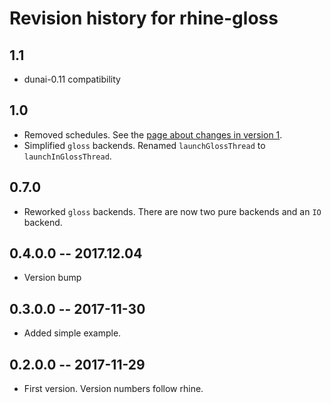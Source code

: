 # Revision history for rhine-gloss

## 1.1

* dunai-0.11 compatibility

## 1.0

* Removed schedules. See the [page about changes in version 1](/version1.md).
* Simplified `gloss` backends. Renamed `launchGlossThread` to `launchInGlossThread`.

## 0.7.0

* Reworked `gloss` backends.
  There are now two pure backends and an `IO` backend.

## 0.4.0.0 -- 2017.12.04

* Version bump

## 0.3.0.0  -- 2017-11-30

* Added simple example.

## 0.2.0.0  -- 2017-11-29

* First version. Version numbers follow rhine.
